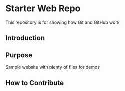 # Starter Web Repo

This repository is for showing how Git and GitHub work

## Introduction

## Purpose
Sample website with plenty of files for demos

## How to Contribute
